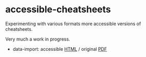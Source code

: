 # accessible-cheatsheets

Experimenting with various formats more accessible versions of cheatsheets. 

Very much a work in progress.

- data-import: accessible [HTML](https://mine-cetinkaya-rundel.github.io/accessible-cheatsheets/data-import/data-import-accessible.html) / original [PDF](https://mine-cetinkaya-rundel.github.io/accessible-cheatsheets/data-import/data-import.pdf)
